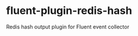 fluent-plugin-redis-hash
========================

Redis hash output plugin for Fluent event collector
